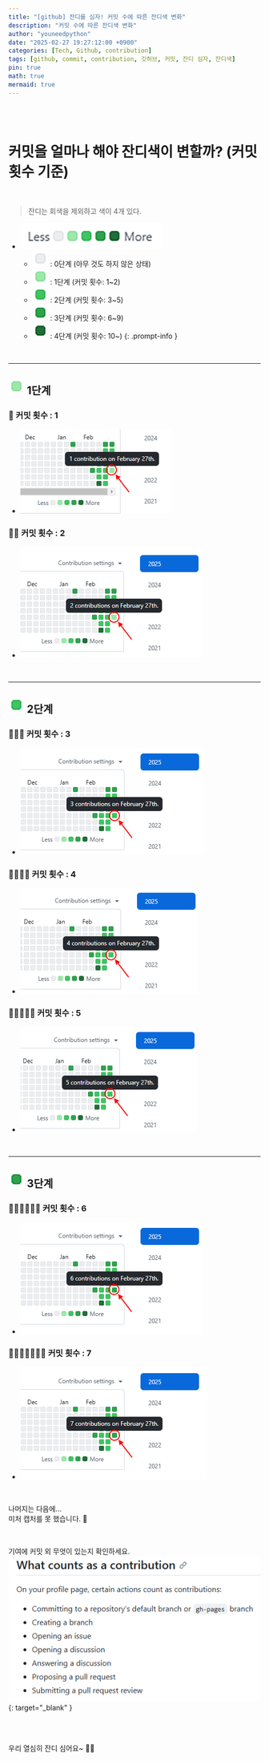 ```yaml
---
title: "[github] 잔디를 심자! 커밋 수에 따른 잔디색 변화"
description: "커밋 수에 따른 잔디색 변화"
author: "youneedpython"
date: "2025-02-27 19:27:12:00 +0900" 
categories: [Tech, Github, contribution]
tags: [github, commit, contribution, 깃허브, 커밋, 잔디 심자, 잔디색]
pin: true
math: true
mermaid: true
---
```


<br/><br/>
# 커밋을 얼마나 해야 잔디색이 변할까? (커밋 횟수 기준)
<br/>

> 잔디는 회색을 제외하고 색이 4개 있다.  
- ![깃허브 잔디색](../assets/img/2025-02-27/잔디색.png)
  - ![기본 잔디색](../assets/img/2025-02-27/level_0.png) : 0단계 (아무 것도 하지 않은 상태)
  - ![1단계 잔디색](../assets/img/2025-02-27/level_1.png) : 1단계 (커밋 횟수: 1~2)
  - ![2단계 잔디색](../assets/img/2025-02-27/level_2.png) : 2단계 (커밋 횟수: 3~5)
  - ![3단계 잔디색](../assets/img/2025-02-27/level_3.png) : 3단계 (커밋 횟수: 6~9)
  - ![4단계 잔디색](../assets/img/2025-02-27/level_4.png) : 4단계 (커밋 횟수: 10~)
{: .prompt-info }

<br/>

---

## ![1단계 잔디색](../assets/img/2025-02-27/level_1.png) 1단계

### 🌿 커밋 횟수 : 1  
- ![기여 1회일 때 잔디색](../assets/img/2025-02-27/contribution_1.png)

### 🌿🌿 커밋 횟수 : 2  
- ![기여 2회일 때 잔디색](../assets/img/2025-02-27/contribution_2.png)  

<br/>

---

## ![2단계 잔디색](../assets/img/2025-02-27/level_2.png) 2단계 

### 🌿🌿🌿 커밋 횟수 : 3  
- ![기여 3회일 때 잔디색](../assets/img/2025-02-27/contribution_3.png)

### 🌿🌿🌿🌿 커밋 횟수 : 4  
- ![기여 4회일 때 잔디색](../assets/img/2025-02-27/contribution_4.png)

### 🌿🌿🌿🌿🌿 커밋 횟수 : 5  
- ![기여 5회일 때 잔디색](../assets/img/2025-02-27/contribution_5.png)

<br/>

---

## ![3단계 잔디색](../assets/img/2025-02-27/level_3.png) 3단계 

### 🌿🌿🌿🌿🌿🌿 커밋 횟수 : 6  
- ![기여 6회일 때 잔디색](../assets/img/2025-02-27/contribution_6.png)

### 🌿🌿🌿🌿🌿🌿🌿 커밋 횟수 : 7  
- ![기여 7회일 때 잔디색](../assets/img/2025-02-27/contribution_7.png)

<br/>

나머지는 다음에...  
미처 캡처를 못 했습니다. 🥹  

<br/>

기여에 커밋 외 무엇이 있는지 확인하세요.  
  [![기여 방법들](../assets/img/2025-02-27/reference.png)](https://docs.github.com/ko/account-and-profile/setting-up-and-managing-your-github-profile/managing-contribution-settings-on-your-profile/viewing-contributions-on-your-profile#what-counts-as-a-contribution){: target="_blank" }

<br/><br/>

우리 열심히 잔디 심어요~ 🌿😊  

